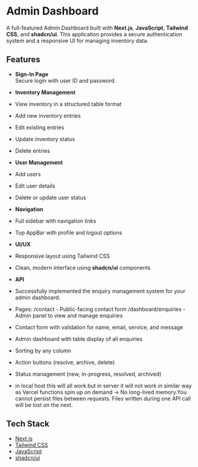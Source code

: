 # Admin Dashboard

A full-featured Admin Dashboard built with **Next.js**, **JavaScript**, **Tailwind CSS**, and **shadcn/ui**. This application provides a secure authentication system and a responsive UI for managing inventory data.

##  Features

-  **Sign-In Page**  
  Secure login with user ID and password.

-  **Inventory Management**  
  - View inventory in a structured table format  
  - Add new inventory entries  
  - Edit existing entries  
  - Update inventory status  
  - Delete entries

-  **User Management**  
  - Add users  
  - Edit user details  
  - Delete or update user status  

-  **Navigation**  
  - Full sidebar with navigation links  
  - Top AppBar with profile and logout options

-  **UI/UX**  
  - Responsive layout using Tailwind CSS  
  - Clean, modern interface using **shadcn/ui** components


-  **API**  
  - Successfully implemented the enquiry management system for your admin dashboard.
  - Pages:
/contact - Public-facing contact form
/dashboard/enquiries - Admin panel to view and manage enquiries
  - Contact form with validation for name, email, service, and message
  - Admin dashboard with table display of all enquiries
  - Sorting by any column
  - Action buttons (resolve, archive, delete)
  - Status management (new, in-progress, resolved, archived)

  - in local host this will all work but in server it will not work in similar way as Vercel functions spin up on demand → No long-lived memory.You cannot persist files between requests. Files written during one API call will be lost on the next.

##  Tech Stack

- [Next.js](https://nextjs.org/)
- [Tailwind CSS](https://tailwindcss.com/)
- [JavaScript](https://developer.mozilla.org/en-US/docs/Web/JavaScript)
- [shadcn/ui](https://ui.shadcn.com/)


